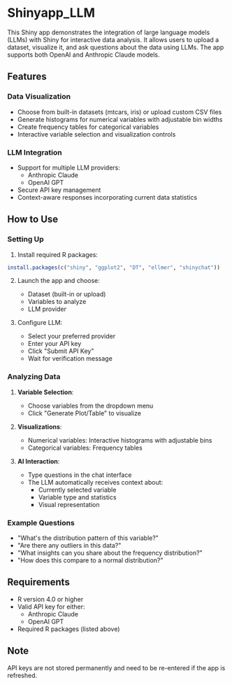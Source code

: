 # Shinyapp_LLM

This Shiny app demonstrates the integration of large language models (LLMs) with Shiny for interactive data analysis. It allows users to upload a dataset, visualize it, and ask questions about the data using LLMs. The app supports both OpenAI and Anthropic Claude models.

## Features

### Data Visualization
- Choose from built-in datasets (mtcars, iris) or upload custom CSV files
- Generate histograms for numerical variables with adjustable bin widths
- Create frequency tables for categorical variables
- Interactive variable selection and visualization controls

### LLM Integration
- Support for multiple LLM providers:
  - Anthropic Claude
  - OpenAI GPT
- Secure API key management
- Context-aware responses incorporating current data statistics

## How to Use

### Setting Up
1. Install required R packages:
```r
install.packages(c("shiny", "ggplot2", "DT", "ellmer", "shinychat"))
```

2. Launch the app and choose:
   - Dataset (built-in or upload)
   - Variables to analyze
   - LLM provider

3. Configure LLM:
   - Select your preferred provider
   - Enter your API key
   - Click "Submit API Key"
   - Wait for verification message

### Analyzing Data
1. **Variable Selection**:
   - Choose variables from the dropdown menu
   - Click "Generate Plot/Table" to visualize

2. **Visualizations**:
   - Numerical variables: Interactive histograms with adjustable bins
   - Categorical variables: Frequency tables

3. **AI Interaction**:
   - Type questions in the chat interface
   - The LLM automatically receives context about:
     - Currently selected variable
     - Variable type and statistics
     - Visual representation

### Example Questions
- "What's the distribution pattern of this variable?"
- "Are there any outliers in this data?"
- "What insights can you share about the frequency distribution?"
- "How does this compare to a normal distribution?"

## Requirements
- R version 4.0 or higher
- Valid API key for either:
  - Anthropic Claude
  - OpenAI GPT
- Required R packages (listed above)

## Note
API keys are not stored permanently and need to be re-entered if the app is refreshed.